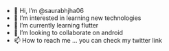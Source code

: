 - 👋 Hi, I’m @saurabhjha06
- 👀 I’m interested in learning new technologies
- 🌱 I’m currently learning flutter
- 💞️ I’m looking to collaborate on android
- 📫 How to reach me ... you can check my twitter link

<!---
saurabhjha06/saurabhjha06 is a ✨ special ✨ repository because its `README.md` (this file) appears on your GitHub profile.
You can click the Preview link to take a look at your changes.
--->
